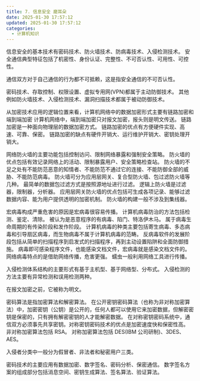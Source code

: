 ```yaml
---
title: 7. 信息安全 磨耳朵
date: 2025-01-30 17:57:12
updated: 2025-01-30 17:57:12
categories:
  - 计算机知识
---
```


信息安全的基本技术有密码技术、防火墙技术、防病毒技术、入侵检测技术。
安全通信典型特征包括了机密性、身份认证、完整性、不可否认性、可用性、可控性。

通信双方对于自己通信的行为都不可抵赖，这是指安全通信的不可否认性。

密码技术、存取控制、权限设置、虚拟专用网(VPN)都属于主动防御技术。
其他例如防火墙技术、入侵检测技术、漏洞扫描技术都属于被动防御技术。

从加密技术应用的逻辑位置来看，计算机网络中的数据加密形式主要有链路加密和端到端加密
计算机网络中，端到端加密只对报文加密，报头则是明文传送。
链路加密是一种面向物理层的数据加密方式。
链路加密的优点有方便硬件实现、高速、可靠、保密。
链路加密的缺点有硬件开销大、运行维护开销大、密钥处理开销大。
<!-- more -->

网络防火墙的主要功能包括控制访问、限制网络暴露和强制安全策略。
防火墙的优点包括有效记录网络上的活动、限制暴露用户、安全策略检查站。
防火墙的不足之处有不能防范恶意的知情者、不能防范不通过它的连接、不能防御全部的威胁、不能防范病毒。
防火墙可分为应用层网关、复合型防火墙、包过滤防火墙等几种。
最简单的数据包过滤方式是按照源地址进行过滤。
逻辑上防火墙是过滤器，限制器，分析器。
应用层网关防火墙的优点包括可生成各项记录、能够过滤数据内容、能为用户提供透明的加密机制。
防火墙的构建一般不涉及到集线器。

宏病毒构成严重危害的原因是宏病毒很容易传播。
计算机病毒防治的方法包括检测、鉴定、清除。
被认为是恶意程序的有病毒、陷门、特洛伊木马。
属于病毒生命周期的有传染阶段和发作阶段。
计算机病毒的种类主要包括寄生病毒、多态病毒和引导扇区病毒，而生物病毒不属于计算机病毒的范畴。
反病毒软件的发展阶段包括从简单的扫描程序到启发式的扫描程序，再到主动设置陷阱和全面防御措施。
病毒即可感染程序文件，也能感染文档文件，宏病毒就是感染文档文件的。
网络病毒特点的是借助网络传播，危害更强。
蠕虫一般利用网络工具进行传播。

入侵检测体系结构的主要形式有基于主机型、基于网络型、分布式。
入侵检测的方法主要有异常检测和误用检测两种。

在报文加密之前，它被称为明文。

密码算法是指加密算法和解密算法。
在公开密钥密码算法（也称为非对称加密算法）中，加密密钥（公钥）是公开的，任何人都可以使用它来加密数据，但解密密钥是保密的，只有拥有解密密钥的人才能解密数据。
在对称密钥密码系统中，通信双方必须事先共享密钥。对称密钥密码技术的优点是加密速度快和保密性高。
非对称加密算法包括 RSA。
对称加密算法包括 DES(IBM 公司研制)、3DES、AES。

入侵者分类中一般分为假冒者、非法者和秘密用户三类。

密码技术的主要应用有数据加密、数字签名、密码分析、保密通信。
数字签名方案的组成部分包括消息空间、密钥生成算法、签名算法、验证算法。
